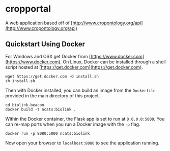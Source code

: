 # cropportal

A web application based off of [http://www.cropontology.org/api](http://www.cropontology.org/api)

## Quickstart Using Docker ##

For Windows and OSX get Docker from [https://www.docker.com](https://www.docker.com). On Linux, Docker can be installed through a shell script hosted at [https://get.docker.com](https://get.docker.com).

```shell
wget https://get.docker.com -O install.sh
sh install.sh
```
Then with Docker installed, you can build an image from the `Dockerfile` provided in the main directory of this project.

```shell
cd biolink-beacon
docker build -t ncats:biolink .
```

Within the Docker container, the Flask app is set to run at `0.0.0.0:5000`. You can re-map ports when you run a Docker image with the `-p` flag.

```shell
docker run -p 8080:5000 ncats:biolink
```

Now open your browser to `localhost:8080` to see the application running.
